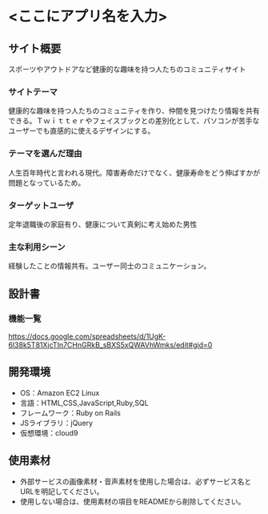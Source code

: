 # <ここにアプリ名を入力>

## サイト概要
スポーツやアウトドアなど健康的な趣味を持つ人たちのコミュニティサイト

### サイトテーマ
健康的な趣味を持つ人たちのコミュニティを作り、仲間を見つけたり情報を共有できる。Ｔｗｉｔｔｅｒやフェイスブックとの差別化として、パソコンが苦手なユーザーでも直感的に使えるデザインにする。

### テーマを選んだ理由
人生百年時代と言われる現代。障害寿命だけでなく、健康寿命をどう伸ばすかが問題となっているため。

### ターゲットユーザ
定年退職後の家庭有り、健康について真剣に考え始めた男性

### 主な利用シーン
経験したことの情報共有。ユーザー同士のコミュニケーション。

## 設計書

### 機能一覧
<https://docs.google.com/spreadsheets/d/1UgK-6l38k5T81XjcTIn7CHnGRkB_sBXS5xQWAVhWmks/edit#gid=0>

## 開発環境
- OS：Amazon EC2 Linux
- 言語：HTML,CSS,JavaScript,Ruby,SQL
- フレームワーク：Ruby on Rails
- JSライブラリ：jQuery
- 仮想環境：cloud9

## 使用素材
- 外部サービスの画像素材・音声素材を使用した場合は、必ずサービス名とURLを明記してください。
- 使用しない場合は、使用素材の項目をREADMEから削除してください。
